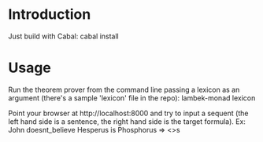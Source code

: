 # Introduction

Just build with Cabal:
    cabal install

# Usage

Run the theorem prover from the command line passing a lexicon as an
argument (there's a sample 'lexicon' file in the repo):
	lambek-monad lexicon

Point your browser at http://localhost:8000 and try to input a sequent
(the left hand side is a sentence, the right hand side is the target
formula). Ex:
    John doesnt_believe Hesperus is Phosphorus => <>s

